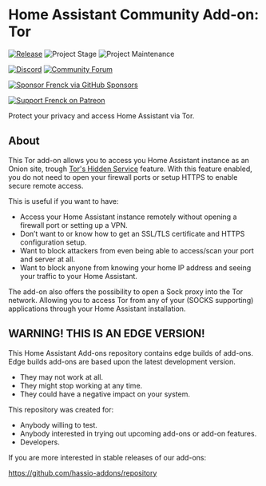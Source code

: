 # Home Assistant Community Add-on: Tor

[![Release][release-shield]][release] ![Project Stage][project-stage-shield] ![Project Maintenance][maintenance-shield]

[![Discord][discord-shield]][discord] [![Community Forum][forum-shield]][forum]

[![Sponsor Frenck via GitHub Sponsors][github-sponsors-shield]][github-sponsors]

[![Support Frenck on Patreon][patreon-shield]][patreon]

Protect your privacy and access Home Assistant via Tor.

## About

This Tor add-on allows you to access you Home Assistant instance as an Onion site,
trough [Tor's Hidden Service][tor-hidden-service] feature. With this feature
enabled, you do not need to open your firewall ports or setup HTTPS to enable
secure remote access.

This is useful if you want to have:

- Access your Home Assistant instance remotely without opening a firewall port
  or setting up a VPN.
- Don’t want to or know how to get an SSL/TLS certificate and HTTPS
  configuration setup.
- Want to block attackers from even being able to access/scan your port and
  server at all.
- Want to block anyone from knowing your home IP address and seeing your
  traffic to your Home Assistant.

The add-on also offers the possibility to open a Sock proxy into the
Tor network. Allowing you to access Tor from any of your (SOCKS supporting)
applications through your Home Assistant installation.

## WARNING! THIS IS AN EDGE VERSION!

This Home Assistant Add-ons repository contains edge builds of add-ons.
Edge builds add-ons are based upon the latest development version.

- They may not work at all.
- They might stop working at any time.
- They could have a negative impact on your system.

This repository was created for:

- Anybody willing to test.
- Anybody interested in trying out upcoming add-ons or add-on features.
- Developers.

If you are more interested in stable releases of our add-ons:

<https://github.com/hassio-addons/repository>

[discord-shield]: https://img.shields.io/discord/478094546522079232.svg
[discord]: https://discord.me/hassioaddons
[forum-shield]: https://img.shields.io/badge/community-forum-brightgreen.svg
[forum]: https://community.home-assistant.io/t/home-assistant-community-add-on-tor/33822?u=frenck
[github-sponsors-shield]: https://frenck.dev/wp-content/uploads/2019/12/github_sponsor.png
[github-sponsors]: https://github.com/sponsors/frenck
[maintenance-shield]: https://img.shields.io/maintenance/yes/2023.svg
[patreon-shield]: https://frenck.dev/wp-content/uploads/2019/12/patreon.png
[patreon]: https://www.patreon.com/frenck
[project-stage-shield]: https://img.shields.io/badge/project%20stage-production%20ready-brightgreen.svg
[release-shield]: https://img.shields.io/badge/version-188f5c0-blue.svg
[release]: https://github.com/hassio-addons/addon-tor/tree/188f5c0
[tor-hidden-service]: https://www.torproject.org/docs/hidden-services.html.en
